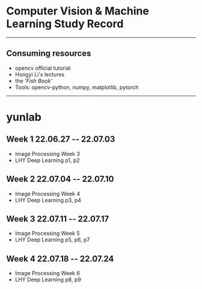 Computer Vision & Machine Learning Study Record
================================

-----------------------------------------------

Consuming resources
-----------------------------------------------

- opencv official tutorial
- Hongyi Li's lectures
- the *'Fish Book'*
- Tools: opencv-python, numpy, matplotlib, pytorch
-----------------------------------------------

# yunlab
## Week 1 22.06.27 -- 22.07.03  
* Image Processing Week 3  
* LHY Deep Learning p1, p2  

## Week 2 22.07.04 -- 22.07.10  
* Image Processing Week 4  
* LHY Deep Learning p3, p4  

## Week 3 22.07.11 -- 22.07.17
* Image Processing Week 5
* LHY Deep Learning p5, p6, p7

## Week 4 22.07.18 -- 22.07.24
* Image Processing Week 6
* LHY Deep Learning p8, p9


